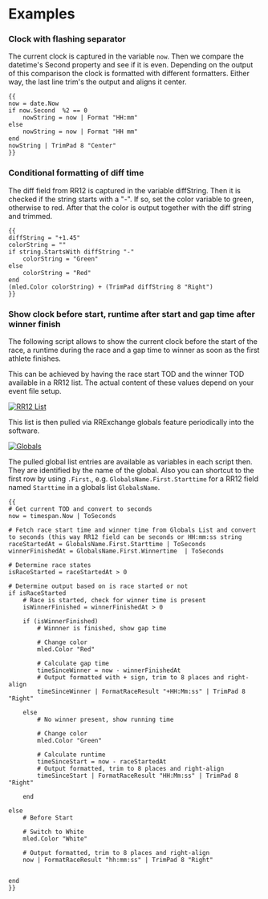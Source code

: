 # Examples

### Clock with flashing separator <a href="#clock-with-flashing-separator" id="clock-with-flashing-separator"></a>

The current clock is captured in the variable `now`. Then we compare the datetime's Second property and see if it is even. Depending on the output of this comparison the clock is formatted with different formatters. Either way, the last line trim's the output and aligns it center.

```
{{
now = date.Now
if now.Second  %2 == 0
    nowString = now | Format "HH:mm"
else
    nowString = now | Format "HH mm"
end
nowString | TrimPad 8 "Center"
}}
```

### Conditional formatting of diff time <a href="#conditional-formatting-of-diff-time" id="conditional-formatting-of-diff-time"></a>

The diff field from RR12 is captured in the variable diffString. Then it is checked if the string starts with a "-". If so, set the color variable to green, otherwise to red. After that the color is output together with the diff string and trimmed.

```
{{ 
diffString = "+1.45"
colorString = ""
if string.StartsWith diffString "-"
    colorString = "Green"
else 
    colorString = "Red"
end
(mled.Color colorString) + (TrimPad diffString 8 "Right")
}}
```

### Show clock before start, runtime after start and gap time after winner finish <a href="#use-of-globals" id="use-of-globals"></a>

The following script allows to show the current clock before the start of the race, a runtime during the race and a gap time to winner as soon as the first athlete finishes.

This can be achieved by having the race start TOD and the winner TOD available in a RR12 list. The actual content of these values depend on your event file setup.

[![RR12 List](https://dbnetsoft.github.io/RaceResultExchangeDocumentation/scripting/globals\_list.png)](https://dbnetsoft.github.io/RaceResultExchangeDocumentation/scripting/globals\_list.png)

This list is then pulled via RRExchange globals feature periodically into the software.

[![Globals](https://dbnetsoft.github.io/RaceResultExchangeDocumentation/scripting/globals.png)](https://dbnetsoft.github.io/RaceResultExchangeDocumentation/scripting/globals.png)

The pulled global list entries are available as variables in each script then. They are identified by the name of the global. Also you can shortcut to the first row by using `.First`., e.g. `GlobalsName.First.Starttime` for a RR12 field named `Starttime` in a globals list `GlobalsName`.

```
{{
# Get current TOD and convert to seconds
now = timespan.Now | ToSeconds

# Fetch race start time and winner time from Globals List and convert to seconds (this way RR12 field can be seconds or HH:mm:ss string
raceStartedAt = GlobalsName.First.Starttime | ToSeconds
winnerFinishedAt = GlobalsName.First.Winnertime  | ToSeconds

# Determine race states
isRaceStarted = raceStartedAt > 0

# Determine output based on is race started or not
if isRaceStarted 
    # Race is started, check for winner time is present    
    isWinnerFinished = winnerFinishedAt > 0

    if (isWinnerFinished)
        # Winnner is finished, show gap time

        # Change color
        mled.Color "Red"

        # Calculate gap time
        timeSinceWinner = now - winnerFinishedAt
        # Output formatted with + sign, trim to 8 places and right-align
        timeSinceWinner | FormatRaceResult "+HH:Mm:ss" | TrimPad 8 "Right"

    else 
        # No winner present, show running time

        # Change color
        mled.Color "Green"

        # Calculate runtime
        timeSinceStart = now - raceStartedAt
        # Output formatted, trim to 8 places and right-align
        timeSinceStart | FormatRaceResult "HH:Mm:ss" | TrimPad 8 "Right"

    end

else 
    # Before Start

    # Switch to White
    mled.Color "White"

    # Output formatted, trim to 8 places and right-align
    now | FormatRaceResult "hh:mm:ss" | TrimPad 8 "Right"


end
}}
```
